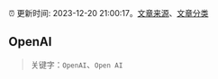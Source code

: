 :alarm_clock: 更新时间: 2023-12-20 21:00:17。[文章来源](/README.md)、[文章分类](/TAGS.md)

## OpenAI


> 关键字：`OpenAI`、`Open AI`



